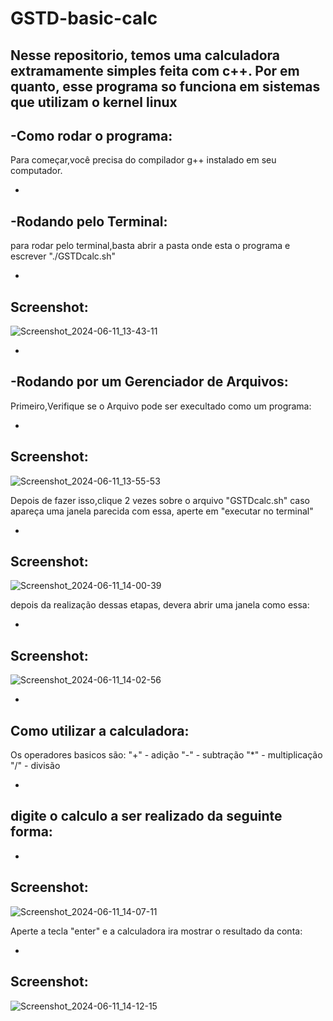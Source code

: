 # GSTD-basic-calc
Nesse repositorio, temos uma calculadora extramamente simples feita com c++.
Por em quanto, esse programa so funciona em sistemas que utilizam o kernel linux
-
-Como rodar o programa:
-
Para começar,você precisa do compilador g++ instalado em seu computador.

-
-Rodando pelo Terminal:
-
para rodar pelo terminal,basta abrir a pasta onde esta o programa e escrever "./GSTDcalc.sh"

-
Screenshot:
-
![Screenshot_2024-06-11_13-43-11](https://github.com/Golfinsstd/GSTD-basic-calc/assets/165297153/b99566bb-654c-48e1-be8a-7c32eff9b165)

-
-Rodando por um Gerenciador de Arquivos:
-

Primeiro,Verifique se o Arquivo pode ser execultado como um programa:

-
Screenshot:
-

![Screenshot_2024-06-11_13-55-53](https://github.com/Golfinsstd/GSTD-basic-calc/assets/165297153/f815e842-d9cc-44a0-a440-98943968d6b6)


Depois de fazer isso,clique 2 vezes sobre o arquivo "GSTDcalc.sh"
caso apareça uma janela parecida com essa, aperte em "executar no terminal"

-
Screenshot:
-

![Screenshot_2024-06-11_14-00-39](https://github.com/Golfinsstd/GSTD-basic-calc/assets/165297153/611e720b-8fa1-4f83-81a9-8cf07e3f9e77)

depois da realização dessas etapas, devera abrir uma janela como essa:


-
Screenshot:
-


![Screenshot_2024-06-11_14-02-56](https://github.com/Golfinsstd/GSTD-basic-calc/assets/165297153/a9787e2b-5322-4bc7-a476-1dc11783ba06)


-
Como utilizar a calculadora:
-

Os operadores basicos são:
 "+" - adição
 "-" - subtração
 "*" - multiplicação
 "/" - divisão
 
-
digite o calculo a ser realizado da seguinte forma:
-

-
Screenshot:
-
![Screenshot_2024-06-11_14-07-11](https://github.com/Golfinsstd/GSTD-basic-calc/assets/165297153/1eda7abe-05a5-4d3a-a297-b0bc6ea55078)

Aperte a tecla "enter" e a calculadora ira mostrar o resultado da conta:

-
Screenshot:
-
![Screenshot_2024-06-11_14-12-15](https://github.com/Golfinsstd/GSTD-basic-calc/assets/165297153/b13d79b9-1646-403e-9670-43051a5fae6a)

